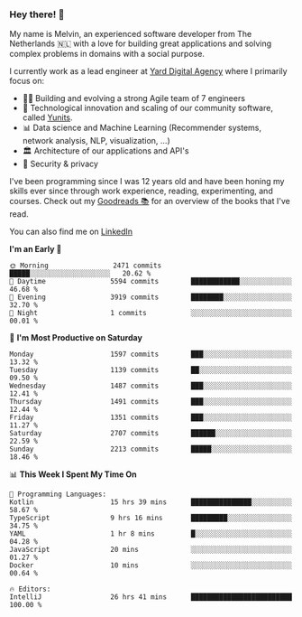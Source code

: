 ### Hey there! 👋

My name is Melvin, an experienced software developer from The Netherlands 🇳🇱 with a love for building great applications and solving complex problems in domains with a social purpose. 

I currently work as a lead engineer at [Yard Digital Agency](https://github.com/yardinternet) where I primarily focus on:

* 👏🏼 Building and evolving a strong Agile team of 7 engineers
* 🚀 Technological innovation and scaling of our community software, called [Yunits](https://www.yunits.com/).
* 📊 Data science and Machine Learning (Recommender systems, network analysis, NLP, visualization, ...)
* 🏛 Architecture of our applications and API's
* 🔐 Security & privacy

I've been programming since I was 12 years old and have been honing my skills ever since through work experience, reading, experimenting, and courses.
Check out my [Goodreads 📚](https://goodreads.com/melvinkoopmans) for an overview of the books that I've read. 

You can also find me on [LinkedIn](https://www.linkedin.com/in/melvinkoopmans)

<!--START_SECTION:waka-->
**I'm an Early 🐤** 

```text
🌞 Morning                2471 commits        █████░░░░░░░░░░░░░░░░░░░░   20.62 % 
🌆 Daytime                5594 commits        ████████████░░░░░░░░░░░░░   46.68 % 
🌃 Evening                3919 commits        ████████░░░░░░░░░░░░░░░░░   32.70 % 
🌙 Night                  1 commits           ░░░░░░░░░░░░░░░░░░░░░░░░░   00.01 % 
```
📅 **I'm Most Productive on Saturday** 

```text
Monday                   1597 commits        ███░░░░░░░░░░░░░░░░░░░░░░   13.32 % 
Tuesday                  1139 commits        ██░░░░░░░░░░░░░░░░░░░░░░░   09.50 % 
Wednesday                1487 commits        ███░░░░░░░░░░░░░░░░░░░░░░   12.41 % 
Thursday                 1491 commits        ███░░░░░░░░░░░░░░░░░░░░░░   12.44 % 
Friday                   1351 commits        ███░░░░░░░░░░░░░░░░░░░░░░   11.27 % 
Saturday                 2707 commits        ██████░░░░░░░░░░░░░░░░░░░   22.59 % 
Sunday                   2213 commits        █████░░░░░░░░░░░░░░░░░░░░   18.46 % 
```


📊 **This Week I Spent My Time On** 

```text
💬 Programming Languages: 
Kotlin                   15 hrs 39 mins      ███████████████░░░░░░░░░░   58.67 % 
TypeScript               9 hrs 16 mins       █████████░░░░░░░░░░░░░░░░   34.75 % 
YAML                     1 hr 8 mins         █░░░░░░░░░░░░░░░░░░░░░░░░   04.28 % 
JavaScript               20 mins             ░░░░░░░░░░░░░░░░░░░░░░░░░   01.27 % 
Docker                   10 mins             ░░░░░░░░░░░░░░░░░░░░░░░░░   00.64 % 

🔥 Editors: 
IntelliJ                 26 hrs 41 mins      █████████████████████████   100.00 % 
```


<!--END_SECTION:waka-->
